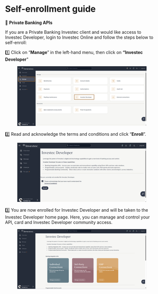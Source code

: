 # Self-enrollment guide

🏦 **Private Banking APIs**

If you are a Private Banking Investec client and would like access to Investec Developer, login to Investec Online and follow the steps below to self-enroll:

1️⃣ Click on “**Manage**” in the left-hand menu, then click on **“Investec Developer**"&#x20;

<figure><img src="../.gitbook/assets/Step 1 .png" alt=""><figcaption></figcaption></figure>

2️⃣  Read and acknowledge the terms and conditions and click “**Enroll**”.&#x20;

<figure><img src="../.gitbook/assets/Screenshot 2024-11-05 104743.png" alt=""><figcaption></figcaption></figure>

3️⃣ You are now enrolled for Investec Developer and will be taken to the Investec Developer home page. Here, you can manage and control your API, card and Investec Developer community access.&#x20;

<figure><img src="../.gitbook/assets/Screenshot 2024-11-05 104839 (1).png" alt=""><figcaption></figcaption></figure>
